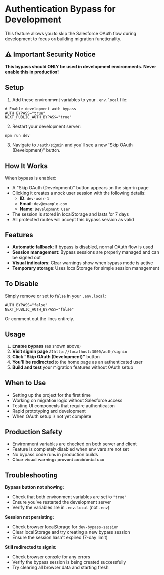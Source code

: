 # Authentication Bypass for Development

This feature allows you to skip the Salesforce OAuth flow during development to
focus on building migration functionality.

## ⚠️ Important Security Notice

**This bypass should ONLY be used in development environments. Never enable this
in production!**

## Setup

1. Add these environment variables to your `.env.local` file:

```env
# Enable development auth bypass
AUTH_BYPASS="true"
NEXT_PUBLIC_AUTH_BYPASS="true"
```

2. Restart your development server:

```bash
npm run dev
```

3. Navigate to `/auth/signin` and you'll see a new "Skip OAuth (Development)"
   button.

## How It Works

When bypass is enabled:

- A "Skip OAuth (Development)" button appears on the sign-in page
- Clicking it creates a mock user session with the following details:
  - **ID**: `dev-user-1`
  - **Email**: `dev@example.com`
  - **Name**: `Development User`
- The session is stored in localStorage and lasts for 7 days
- All protected routes will accept this bypass session as valid

## Features

- **Automatic fallback**: If bypass is disabled, normal OAuth flow is used
- **Session management**: Bypass sessions are properly managed and can be signed
  out
- **Visual indicators**: Clear warnings show when bypass mode is active
- **Temporary storage**: Uses localStorage for simple session management

## To Disable

Simply remove or set to `false` in your `.env.local`:

```env
AUTH_BYPASS="false"
NEXT_PUBLIC_AUTH_BYPASS="false"
```

Or comment out the lines entirely.

## Usage

1. **Enable bypass** (as shown above)
2. **Visit signin page** at `http://localhost:3000/auth/signin`
3. **Click "Skip OAuth (Development)"** button
4. **You'll be redirected** to the home page as an authenticated user
5. **Build and test** your migration features without OAuth setup

## When to Use

- Setting up the project for the first time
- Working on migration logic without Salesforce access
- Testing UI components that require authentication
- Rapid prototyping and development
- When OAuth setup is not yet complete

## Production Safety

- Environment variables are checked on both server and client
- Feature is completely disabled when env vars are not set
- No bypass code runs in production builds
- Clear visual warnings prevent accidental use

## Troubleshooting

**Bypass button not showing:**

- Check that both environment variables are set to `"true"`
- Ensure you've restarted the development server
- Verify the variables are in `.env.local` (not `.env`)

**Session not persisting:**

- Check browser localStorage for `dev-bypass-session`
- Clear localStorage and try creating a new bypass session
- Ensure the session hasn't expired (7-day limit)

**Still redirected to signin:**

- Check browser console for any errors
- Verify the bypass session is being created successfully
- Try clearing all browser data and starting fresh
